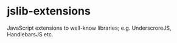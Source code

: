 # jslib-extensions
JavaScript extensions to well-know libraries; e.g. UnderscroreJS, HandlebarsJS etc.
